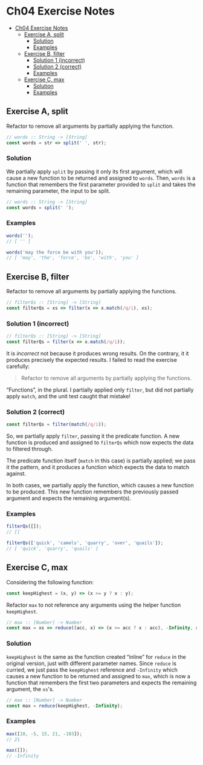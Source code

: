 # Ch04 Exercise Notes

- [Ch04 Exercise Notes](#ch04-exercise-notes)
  - [Exercise A, split](#exercise-a-split)
    - [Solution](#solution)
    - [Examples](#examples)
  - [Exercise B, filter](#exercise-b-filter)
    - [Solution 1 (incorrect)](#solution-1-incorrect)
    - [Solution 2 (correct)](#solution-2-correct)
    - [Examples](#examples-1)
  - [Exercise C, max](#exercise-c-max)
    - [Solution](#solution-1)
    - [Examples](#examples-2)


## Exercise A, split

Refactor to remove all arguments by partially applying the function.

```js
// words :: String -> [String]
const words = str => split(' ', str);
```

### Solution

We partially apply `split` by passing it only its first argument, which will cause a new function to be returned and assigned to `words`. Then, `words` is a function that remembers the first parameter provided to `split` and takes the remaining parameter, the input to be split.

```js
// words :: String -> [String]
const words = split(' ');
```

### Examples

```js
words('');
// [ '' ]

words('may the force be with you'));
// [ 'may', 'the', 'force', 'be', 'with', 'you' ]
```


## Exercise B, filter

Refactor to remove all arguments by partially applying the functions.

```js
// filterQs :: [String] -> [String]
const filterQs = xs => filter(x => x.match(/q/i), xs);
```

### Solution 1 (incorrect)

```js
// filterQs :: [String] -> [String]
const filterQs = filter(x => x.match(/q/i));
```
It is _incorrect_ not because it produces wrong results. On the contrary, it it produces precisely the expected results. I failed to read the exercise carefully:

> Refactor to remove all arguments by partially applying the functions.

“Functions”, in the plural. I partially applied only `filter`, but did not partially apply `match`, and the unit test caught that mistake!


### Solution 2 (correct)
```js
const filterQs = filter(match(/q/i));
```

So, we partially apply `filter`, passing it the predicate function. A new function is produced and assigned to `filterQs` which now expects the data to filtered through.

The predicate function itself (`match` in this case) is partially applied; we pass it the pattern, and it produces a function which expects the data to match against.

In both cases, we partially apply the function, which causes a new function to be produced. This new function remembers the previously passed argument and expects the remaining argument(s).

### Examples
```js
filterQs([]);
// []

filterQs(['quick', 'camels', 'quarry', 'over', 'quails']);
// [ 'quick', 'quarry', 'quails' ]
```

## Exercise C, max

Considering the following function:

```js
const keepHighest = (x, y) => (x >= y ? x : y);
```

Refactor `max` to not reference any arguments using the helper function `keepHighest`.

```js
// max :: [Number] -> Number
const max = xs => reduce((acc, x) => (x >= acc ? x : acc), -Infinity, xs);
```

### Solution

`keepHighest` is the same as the function created “inline” for `reduce` in the original version, just with different parameter names. Since `reduce` is curried, we just pass the `keepHighest` reference and `-Infinity` which causes a new function to be returned and assigned to `max`, which is now a function that remembers the first two parameters and expects the remaining argument, the `xs`'s.

```js
// max :: [Number] -> Number
const max = reduce(keepHighest, -Infinity);
```

### Examples

```js
max([10, -5, 15, 21, -103]);
// 21

max([]);
// -Infinity
```
